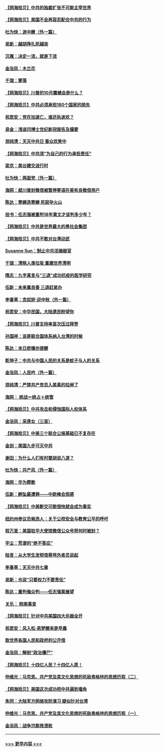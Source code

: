 #### [【网海拾贝】中共的独裁扩张不可能主宰世界](../pages/nsc993/n12435151.md?t=09281052) 
#### [【网海拾贝】美国不会再容忍配合中共的行为](../pages/nsc993/n12433808.md?t=09281052) 
#### [吐为快：迷中醒（外一篇）](../pages/nsc993/n12433585.md?t=09281052) 
#### [吴新：越胡挣扎死越突](../pages/nsc993/n12433562.md?t=09281052) 
#### [沉雁：决定一流，就是下流](../pages/nsc993/n12432128.md?t=09281052) 
#### [金浴凤：木兰花](../pages/nsc993/n12432124.md?t=09281052) 
#### [千瑞：寥落](../pages/nsc993/n12432071.md?t=09281052) 
#### [【网海拾贝】川普的10月震撼会是什么？](../pages/nsc993/n12431624.md?t=09281052) 
#### [【网海拾贝】中共必须承担180个国家的损失](../pages/nsc993/n12428893.md?t=09281052) 
#### [祝君安：党在加速亡，谁还执迷欢？](../pages/nsc993/n12428652.md?t=09281052) 
#### [易金：浅谈闫博士世纪新冠报告及撮要](../pages/nsc993/n12426822.md?t=09281052) 
#### [郑纯清：天灭中共日 善众欢笑中](../pages/nsc993/n12426784.md?t=09281052) 
#### [【网海拾贝】中共须“为自己的行为承担责任”](../pages/nsc993/n12426067.md?t=09281052) 
#### [梁京：美台建交进行时](../pages/nsc993/n12424066.md?t=09281052) 
#### [吐为快：两面党（外一篇）](../pages/nsc993/n12424043.md?t=09281052) 
#### [海网：就川普封微信被暂停寄语在美有良微信用户](../pages/nsc993/n12424021.md?t=09281052) 
#### [陈达：寒蝉造寒蝉 死寂孕火山](../pages/nsc993/n12423958.md?t=09281052) 
#### [投书：任志强被重判18年黄文才该判多少年？](../pages/nsc993/n12423672.md?t=09281052) 
#### [【网海拾贝】中共是世界最大的黑社会集团](../pages/nsc993/n12423543.md?t=09281052) 
#### [【网海拾贝】中共不敢对台湾动武](../pages/nsc993/n12421418.md?t=09281052) 
#### [Susanne Sun：制止中共活摘器官](../pages/nsc993/n12419654.md?t=09281052) 
#### [千瑞：清除人类垃圾 重建世界清明](../pages/nsc993/n12419414.md?t=09281052) 
#### [隋志：九字真言与“三退”成功抗疫的医学研究](../pages/nsc993/n12419248.md?t=09281052) 
#### [伍新：未来属良善 三退赶紧办](../pages/nsc993/n12418496.md?t=09281052) 
#### [李春草：念奴娇·迎中秋（外一篇）](../pages/nsc993/n12418465.md?t=09281052) 
#### [祝君安：中华民国，大陆遗民盼望你](../pages/nsc993/n12418089.md?t=09281052) 
#### [【网海拾贝】川普支持率首次压过拜登](../pages/nsc993/n12418050.md?t=09281052) 
#### [孙国祥：该是联合国体系纳入台湾的时候](../pages/nsc993/n12417369.md?t=09281052) 
#### [陈达：末日悲嚎亦提醒](../pages/nsc993/n12416736.md?t=09281052) 
#### [乾坤子：中共与中国人民的关系是蚊子与人的关系](../pages/nsc993/n12416632.md?t=09281052) 
#### [金浴凤：人民吟（外一篇）](../pages/nsc993/n12416567.md?t=09281052) 
#### [郑纯清：严禁共产党员入美真的拉闸了](../pages/nsc993/n12416550.md?t=09281052) 
#### [海网： 统战＝统占＋统管](../pages/nsc993/n12416404.md?t=09281052) 
#### [【网海拾贝】中共攻击和侵蚀国际人权体系](../pages/nsc993/n12416250.md?t=09281052) 
#### [金浴凤：采莲女（三首）](../pages/nsc993/n12415517.md?t=09281052) 
#### [【网海拾贝】中美三个联合公报基础已不复存在](../pages/nsc993/n12415054.md?t=09281052) 
#### [金剑：美国九步可灭中共](../pages/nsc993/n12413183.md?t=09281052) 
#### [谢田：为什么人们有时要胡说八道？](../pages/nsc993/n12411861.md?t=09281052) 
#### [吐为快：共产风（外一篇）](../pages/nsc993/n12411761.md?t=09281052) 
#### [海网：华为葬歌](../pages/nsc993/n12410381.md?t=09281052) 
#### [伍新：醉坠最遭罪——中欧峰会观感](../pages/nsc993/n12410364.md?t=09281052) 
#### [【网海拾贝】中美断交可能很快就会成为事实](../pages/nsc993/n12409495.md?t=09281052) 
#### [纽约州参议员候选人：关于公校安全与教育公平的呼吁](../pages/nsc993/n12409228.md?t=09281052) 
#### [程万里：美国驻华大使馆微信公众号将何时被封？](../pages/nsc993/n12407397.md?t=09281052) 
#### [宇尘：荒谬的“绝不答应”](../pages/nsc993/n12407360.md?t=09281052) 
#### [陆言：从大学生发短信辱骂外卖员说起](../pages/nsc993/n12407285.md?t=09281052) 
#### [李春草：天灭中共七章](../pages/nsc993/n12406988.md?t=09281052) 
#### [吴新：也说“只要权力不要责任”](../pages/nsc993/n12406966.md?t=09281052) 
#### [陈达：重判催众判——任志强案展望](../pages/nsc993/n12404540.md?t=09281052) 
#### [关乐： 皖南事变](../pages/nsc993/n12404288.md?t=09281052) 
#### [【网海拾贝】针对中共美国四大杀器全开](../pages/nsc993/n12404172.md?t=09281052) 
#### [祝君安：风入松‧恶梦醒来是早晨](../pages/nsc993/n12401953.md?t=09281052) 
#### [致世界各国人民和政府的公开信](../pages/nsc993/n12401824.md?t=09281052) 
#### [金浴凤：解剖“政治僵尸”](../pages/nsc993/n12401808.md?t=09281052) 
#### [【网海拾贝】十四亿人民？十四亿人质！](../pages/nsc993/n12401708.md?t=09281052) 
#### [仲维光：马克思、共产党及其文化思想的死敌弗格林的思想历程（二）](../pages/nsc993/n12399107.md?t=09281052) 
#### [【网海拾贝】美国这次成功把中共逼到墙角](../pages/nsc993/n12400173.md?t=09281052) 
#### [朱同：大陆军方网络攻防演习 疑似针对台湾](../pages/nsc993/n12399868.md?t=09281052) 
#### [仲维光：马克思、共产党及其文化思想的死敌弗格林的思想历程（一）](../pages/nsc993/n12398341.md?t=09281052) 
#### [金浴凤：战争岂能挽溃败](../pages/nsc993/n12398855.md?t=09281052) 

----
#### [ >>> 更早内容 <<< ](../indexes/nsc993-earlier.md)
